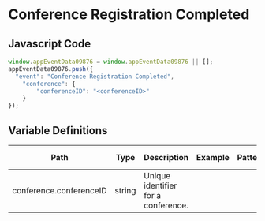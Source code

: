 # Conference Registration Completed

### 

## Javascript Code
```js
window.appEventData09876 = window.appEventData09876 || [];
appEventData09876.push({
  "event": "Conference Registration Completed",
    "conference": {
        "conferenceID": "<conferenceID>"
    }
});
```

## Variable Definitions

|Path|Type|Description|Example|Pattern|Min Length|Max Length|Minimum|Maximum|Multiple Of|
| --- | --- | --- | --- | --- | --- | --- | --- | --- | --- |
|conference.conferenceID|string|Unique identifier for a conference.||||||||




